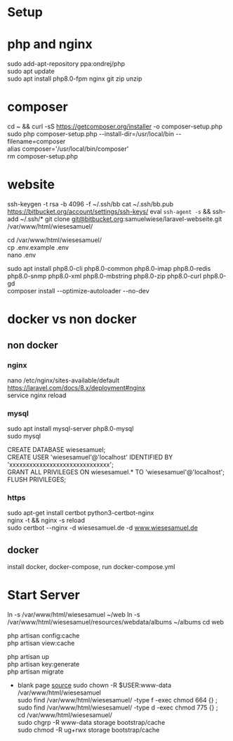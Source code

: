 # Setup

# php and nginx

sudo add-apt-repository ppa:ondrej/php   
sudo apt update   
sudo apt install php8.0-fpm nginx git zip unzip

# composer

cd ~ && curl -sS https://getcomposer.org/installer -o composer-setup.php   
sudo php composer-setup.php --install-dir=/usr/local/bin --filename=composer   
alias composer='/usr/local/bin/composer'  
rm composer-setup.php

# website

ssh-keygen -t rsa -b 4096 -f ~/.ssh/bb cat ~/.ssh/bb.pub
https://bitbucket.org/account/settings/ssh-keys/
eval `ssh-agent -s` && ssh-add ~/.ssh/*
git clone git@bitbucket.org:samuelwiese/laravel-webseite.git /var/www/html/wiesesamuel/

cd /var/www/html/wiesesamuel/   
cp .env.example .env  
nano .env

sudo apt install php8.0-cli php8.0-common php8.0-imap php8.0-redis php8.0-snmp php8.0-xml php8.0-mbstring php8.0-zip
php8.0-curl php8.0-gd  
composer install --optimize-autoloader --no-dev

# docker vs non docker

## non docker

### nginx

nano /etc/nginx/sites-available/default  
https://laravel.com/docs/8.x/deployment#nginx  
service nginx reload

### mysql

sudo apt install mysql-server php8.0-mysql   
sudo mysql

CREATE DATABASE wiesesamuel;   
CREATE USER 'wiesesamuel'@'localhost' IDENTIFIED BY 'xxxxxxxxxxxxxxxxxxxxxxxxxxxxxx';   
GRANT ALL PRIVILEGES ON wiesesamuel.* TO 'wiesesamuel'@'localhost';   
FLUSH PRIVILEGES;

### https

sudo apt-get install certbot python3-certbot-nginx   
nginx -t && nginx -s reload   
sudo certbot --nginx -d wiesesamuel.de -d www.wiesesamuel.de

## docker

install docker, docker-compose, run docker-compose.yml

# Start Server

ln -s /var/www/html/wiesesamuel ~/web ln -s /var/www/html/wiesesamuel/resources/webdata/albums ~/albums cd web

php artisan config:cache   
php artisan view:cache

php artisan up   
php artisan key:generate   
php artisan migrate

* blank page [source](https://stackoverflow.com/questions/30639174/how-to-set-up-file-permissions-for-laravel)
  sudo chown -R $USER:www-data /var/www/html/wiesesamuel   
  sudo find /var/www/html/wiesesamuel/ -type f -exec chmod 664 {} \;   
  sudo find /var/www/html/wiesesamuel/ -type d -exec chmod 775 {} \;   
  cd /var/www/html/wiesesamuel/   
  sudo chgrp -R www-data storage bootstrap/cache   
  sudo chmod -R ug+rwx storage bootstrap/cache
